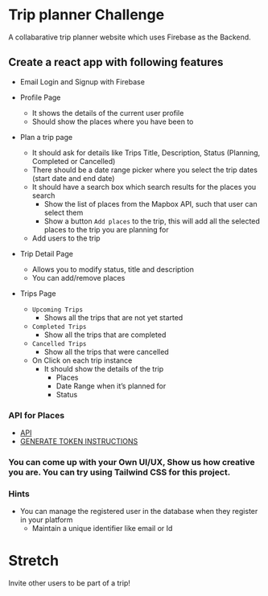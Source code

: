 # Trip planner Challenge

A collabarative trip planner website which uses Firebase as the Backend.

## Create a react app with following features

- Email Login and Signup with Firebase
- Profile Page
  - It shows the details of the current user profile
  - Should show the places where you have been to
  
- Plan a trip page
  - It should ask for details like Trips Title, Description, Status (Planning, Completed or Cancelled)
  - There should be a date range picker where you select the trip dates (start date and end date)
  - It should have a search box which search results for the places you search
    - Show the list of places from the Mapbox API, such that user can select them
    - Show a button `Add places` to the trip, this will add all the selected places to the trip you are planning for
  - Add users to the trip
  
- Trip Detail Page
  - Allows you to modify status, title and description
  - You can add/remove places
  
- Trips Page
  - ``Upcoming Trips``
    - Shows all the trips that are not yet started
  - ``Completed Trips``
    - Show all the trips that are completed
  - ``Cancelled Trips``
    - Show all the trips that were cancelled
  - On Click on each trip instance
    - It should show the details of the trip
      - Places
      - Date Range when it’s planned for
      - Status

### API for Places

- [API](https://docs.mapbox.com/api/search/geocoding/)
- [GENERATE TOKEN INSTRUCTIONS](https://docs.mapbox.com/help/glossary/access-token/)

### You can come up with your Own UI/UX, Show us how creative you are. You can try using Tailwind CSS for this project.

### Hints

- You can manage the registered user in the database when they register in your platform
  - Maintain a unique identifier like email or Id


# Stretch
Invite other users to be part of a trip!
